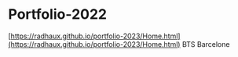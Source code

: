 # Portfolio-2022
[https://radhaux.github.io/portfolio-2023/Home.html](https://radhaux.github.io/portfolio-2023/Home.html)
BTS Barcelone
